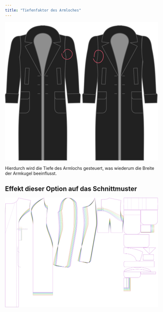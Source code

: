 ```yaml
---
title: "Tiefenfaktor des Armloches"
---
```


![Tiefenfaktor des Armloches](./armholedepthfactor.svg)

Hierdurch wird die Tiefe des Armlochs gesteuert, was wiederum die Breite der Armkugel beeinflusst.

## Effekt dieser Option auf das Schnittmuster

![Dieses Bild zeigt den Effekt dieser Option, indem es mehrere Varianten überlagert, die einen anderen Wert für diese Option haben](carlita_armholedepthfactor_sample.svg "Effekt dieser Option auf das Schnittmuster")
